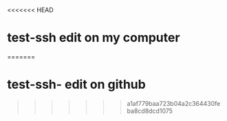 <<<<<<< HEAD
# test-ssh edit on my computer
=======
# test-ssh- edit on github
>>>>>>> a1af779baa723b04a2c364430feba8cd8dcd1075
